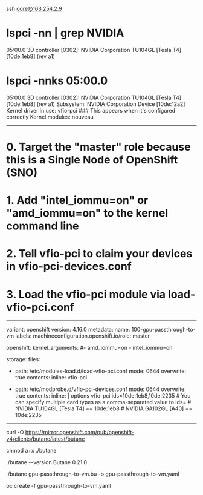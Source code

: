 ssh core@163.254.2.9

# lspci -nn | grep NVIDIA
05:00.0 3D controller [0302]: NVIDIA Corporation TU104GL [Tesla T4] [10de:1eb8] (rev a1)


# lspci -nnks 05:00.0
05:00.0 3D controller [0302]: NVIDIA Corporation TU104GL [Tesla T4] [10de:1eb8] (rev a1)
	Subsystem: NVIDIA Corporation Device [10de:12a2]
	Kernel driver in use: vfio-pci  ### This appears when it's configured correctly
	Kernel modules: nouveau

----------------------------

# 0. Target the "master" role because this is a Single Node of OpenShift (SNO)
# 1. Add "intel_iommu=on" or "amd_iommu=on" to the kernel command line
# 2. Tell vfio-pci to claim your devices in vfio-pci-devices.conf
# 3. Load the vfio-pci module via load-vfio-pci.conf

---
variant: openshift
version: 4.16.0
metadata:
  name: 100-gpu-passthrough-to-vm
  labels:
    machineconfiguration.openshift.io/role: master

openshift:
  kernel_arguments:
    #- amd_iommu=on
    - intel_iommu=on

storage:
  files:
  - path: /etc/modules-load.d/load-vfio-pci.conf 
    mode: 0644
    overwrite: true
    contents:
      inline: vfio-pci

  - path: /etc/modprobe.d/vfio-pci-devices.conf
    mode: 0644
    overwrite: true
    contents:
      inline: |
        options vfio-pci ids=10de:1eb8,10de:2235
        # You can specify multiple card types as a comma-separated value to ids=
        # NVIDIA TU104GL [Tesla T4] == 10de:1eb8
        # NVIDIA GA102GL [A40]      == 10de:2235


------------

curl -O https://mirror.openshift.com/pub/openshift-v4/clients/butane/latest/butane

chmod a+x ./butane

./butane --version
Butane 0.21.0

./butane gpu-passthrough-to-vm.bu -o gpu-passthrough-to-vm.yaml

oc create -f gpu-passthrough-to-vm.yaml
